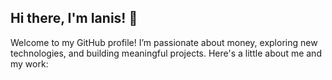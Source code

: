 ## Hi there, I'm Ianis! 👋

Welcome to my GitHub profile! I’m passionate about money, exploring new technologies, and building meaningful projects. Here's a little about me and my work:

<!--
- 🔭 I’m currently working on implementing SQL in C/C++.
- 🌱 I’m currently learning Assembly.
- 👯 I’m looking to collaborate on awsome projects.
- 🤔 I’m looking for help with Python.
- 💬 Ask me about anything
- 📫 How to reach me: 
- ⚡ Fun fact: I like to play guitar!
-->
